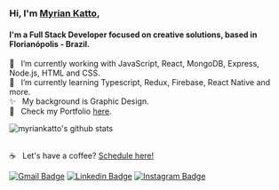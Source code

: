 ### Hi, I'm [Myrian Katto](https://www.myriankatto.com),
<h4>I'm a Full Stack Developer focused on creative solutions, based in Florianópolis - Brazil. </h4>

<!--
**myriankatto/myriankatto** is a ✨ _special_ ✨ repository because its `README.md` (this file) appears on your GitHub profile.

Here are some ideas to get you started:

- 🔭 I’m currently working on ...
- 🌱 I’m currently learning ...
- 👯 I’m looking to collaborate on ...
- 🤔 I’m looking for help with ...
- 💬 Ask me about ...
- 📫 How to reach me: ...
- 😄 Pronouns: ...
- ⚡ Fun fact: ...
-->
🔭  &nbsp; I’m currently working with JavaScript, React, MongoDB, Express, Node.js, HTML and CSS.
</br>
🌱  &nbsp; I’m currently learning Typescript, Redux, Firebase, React Native and more.
</br>
✨ &nbsp; My background is Graphic Design.
</br>
🦄  &nbsp; Check my Portfolio [here](https://www.myriankatto.com).



![myriankatto's github stats](https://github-readme-stats.vercel.app/api?username=myriankatto&show_icons=true&theme=buefy)

 
 <br/> :coffee: &nbsp; Let's have a coffee? [Schedule here!](https://calendly.com/myriankatto)


[![Gmail Badge](https://img.shields.io/badge/-myriankatto@gmail.com-c14438?style=flat-square&logo=Gmail&logoColor=white&link=mailto:myriankatto@gmail.com)](mailto:myriankatto@gmail.com) [![Linkedin Badge](https://img.shields.io/badge/-myriankatto-blue?style=flat-square&logo=Linkedin&logoColor=white&link=https://www.linkedin.com/in/myrian-katto-2792a921/)](https://www.linkedin.com/in/myrian-katto-2792a921/) [![Instagram Badge](http://img.shields.io/badge/-myrionn-8134AF?style=flat-square&logo=instagram&logoColor=white&link=https://www.instagram.com/myrionn/)](https://www.instagram.com/myrionn/) 


